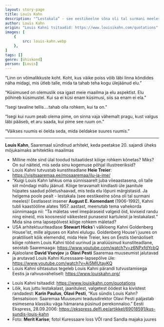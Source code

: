```yaml
---
layout: story-page
title: Louis Kahn
description: "“Lestakala” - see eestikeelne sõna oli tal surmani meeles!"
author: Louis Kahn
origin: "Louis Kahni tsitaadid: https://www.louisikahn.com/quotations"
images: [
    {
        src: louis-kahn.webp
    },
]
tags: []
genre: [ühiskond]
person: [Louis]
---
```


<!-- # {{$doc.title}} -->

“Linn on võimalikkuste koht. Koht, kus väike poiss võib läbi linna kõndides näha midagi, mis ütleb talle, mida ta tahab teha kogu ülejäänud elu.”

“Küsimused on olemuslik osa igast meie maailma ja elu aspektist. Elu põhineb küsimustel. Kui sa ei küsi enam küsimusi, siis sa enam ei ela.”

“Isegi tavaline tellis….tahab olla rohkem, kui ta on.”

“Isegi kui ruum peab olema pime, on sinna vaja vähemalt pragu, kust valgus läbi pääseb, et aru saada, kui pime see ruum on.”

“Väikses ruumis ei öelda seda, mida öeldakse suures ruumis.”

<hr />

**Louis Kahn**, Saaremaal sündinud arhitekt, keda peetakse 20. sajandi üheks mõjukaimaks arhitektiks maailmas



<!-- Täägid kõndima küsima elama tahtma pääsema -->



<story-author :author="author" :origin="origin"></story-author>


<details-wrapper summary="Mis mõtted tekkisid?">

- Milline mõte sind ülal toodud tsitaatidest kõige rohkem kõnetas? Miks? On sul näiteid, mis seda sinu kogemuse põhjal illustreeriksid?
- Louis Kahni tutvustab kunstiteadlane **Heie Treier**: https://visitsaaremaa.ee/mosaaremaa/ilu-ja-ime/
- “Kuigi Louis Kahn lahkus oma sünnisaarelt juba viieaastasena, oli talle siit mõndagi mällu jäänud. Kõige teravamalt kindlasti üle jaanitule hüpates saadud põletushaavad, mis teda elu lõpuni märgistasid. Ja helgema poole pealt - lestakala (see eestikeelne sõna oli tal surmani meeles)! Eestlasest insener **August E. Komendant** (1906-1992), Kahni tubli kaastööline alates 1957. aastast, meenutab tema vahekorda sünnimaaga nii: "Ta mäletas veel imepäraseid valgeid öid, kiviseid randu ning eineid, mis koosnesid väikestest punaseist kartuleist ja lestakalast.” Mida sina oma lapsepõlvest kõige rohkem mäletad?
- USA arhitektuuriteadlase **Stewart Hicks**'i välkloeng Kahni Goldenberg House'ist, mille alguses on Kahni elulugu. Goldenberg House'i juures on praktiliselt kõik elemendid, mida Heie Treier, kes on Eestis tõenäoliselt kõige rohkem Louis Kahni tööd uurinud ja analüüsinud kunstiteadlane, seostab Saaremaaga: https://www.youtube.com/watch?v=z6NPxfdYcbQ
- Ajaloolane **David Vsevjov** ja **Olavi Pesti** Saaremaa muuseumist jalutavad ja arutavad Louis Kahni Kuressaare-lapsepõlve üle: https://www.youtube.com/watch?v=Ai5MlUtayKQ
- Louis Kahni sihtasutus tegeleb Louis Kahni pärandi tutvustamisega Eestis ja rahvusvaheliselt: https://www.louiskahn.org/
</details-wrapper>


<details-wrapper summary="Allikad" class="text-sm" icon="icon-park-outline:document-folder">

- Louis Kahni tsitaadid: https://www.louisikahn.com/quotations
- Lõik, kus juttu lestakalast, jaanitulest, valgetest öödest ka kivistest randadest: **Karin Paulus**, **Olavi Pesti**, “Kus sündis Louis Kahn? Sensatsioon: Saaremaa Muuseumi teadusdirektor Olavi Pesti paljastab esimesena klassiku väga hämarana püsinud perekonnaloo.” Eesti Ekspress, 28.09.2006: https://ekspress.delfi.ee/artikkel/69018591/kus-sundis-louis-kahn
- Foto: **Merit Karise**; fotol Kuressaare loss VÕI rand Sandla majaka juures

</details-wrapper>
